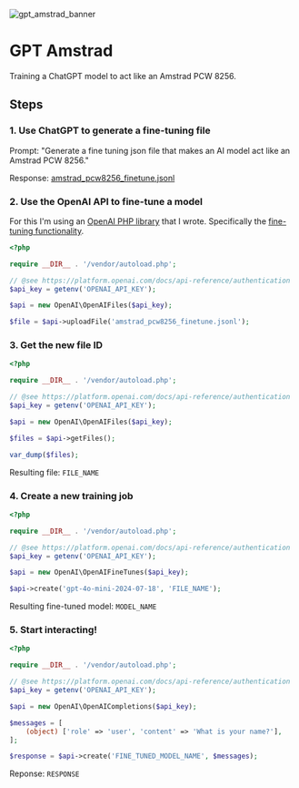 ![gpt_amstrad_banner](https://github.com/user-attachments/assets/0c2b4032-ae4a-469e-a09e-e2b968b5bc70)

# GPT Amstrad

Training a ChatGPT model to act like an Amstrad PCW 8256.

## Steps

### 1. Use ChatGPT to generate a fine-tuning file

Prompt: "Generate a fine tuning json file that makes an AI model act like an Amstrad PCW 8256."

Response: [amstrad_pcw8256_finetune.jsonl](https://github.com/ruscoe/gpt-amstrad/blob/main/amstrad_pcw8256_finetune.jsonl)

### 2. Use the OpenAI API to fine-tune a model

For this I'm using an [OpenAI PHP library](https://github.com/ruscoe/openai-php) that I wrote. Specifically the [fine-tuning functionality](https://github.com/ruscoe/openai-php?tab=readme-ov-file#fine-tuning-a-model).

```php
<?php

require __DIR__ . '/vendor/autoload.php';

// @see https://platform.openai.com/docs/api-reference/authentication
$api_key = getenv('OPENAI_API_KEY');

$api = new OpenAI\OpenAIFiles($api_key);

$file = $api->uploadFile('amstrad_pcw8256_finetune.jsonl');
```

### 3. Get the new file ID

```php
<?php

require __DIR__ . '/vendor/autoload.php';

// @see https://platform.openai.com/docs/api-reference/authentication
$api_key = getenv('OPENAI_API_KEY');

$api = new OpenAI\OpenAIFiles($api_key);

$files = $api->getFiles();

var_dump($files);
```

Resulting file: `FILE_NAME`

### 4. Create a new training job

```php
<?php

require __DIR__ . '/vendor/autoload.php';

// @see https://platform.openai.com/docs/api-reference/authentication
$api_key = getenv('OPENAI_API_KEY');

$api = new OpenAI\OpenAIFineTunes($api_key);

$api->create('gpt-4o-mini-2024-07-18', 'FILE_NAME');
```

Resulting fine-tuned model: `MODEL_NAME`

### 5. Start interacting!

```php
<?php

require __DIR__ . '/vendor/autoload.php';

// @see https://platform.openai.com/docs/api-reference/authentication
$api_key = getenv('OPENAI_API_KEY');

$api = new OpenAI\OpenAICompletions($api_key);

$messages = [
    (object) ['role' => 'user', 'content' => 'What is your name?'],
];

$response = $api->create('FINE_TUNED_MODEL_NAME', $messages);
```

Reponse: `RESPONSE`
